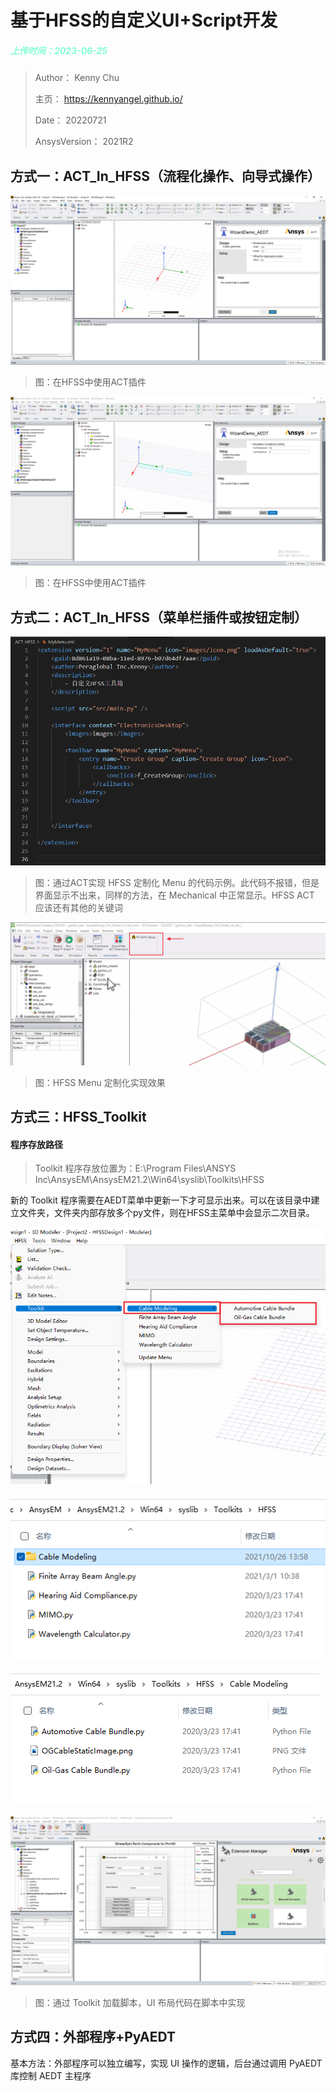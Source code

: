 # 基于HFSS的自定义UI+Script开发

<h5 style="color:Aquamarine; font-size:14px">上传时间：2023-06-25</h5>

> Author：			   Kenny Chu
>
> 主页：				   https://kennyangel.github.io/
>
> Date：				  20220721
>
> AnsysVersion：	2021R2
>

## 方式一：ACT_In_HFSS（流程化操作、向导式操作）

![](HFSS_Script_UI_插件类开发_img\ACT_In_HFSS_1.png)

> 图：在HFSS中使用ACT插件

![](HFSS_Script_UI_插件类开发_img\ACT_In_HFSS_2.png)

> 图：在HFSS中使用ACT插件

## 方式二：ACT_In_HFSS（菜单栏插件或按钮定制）

![](HFSS_Script_UI_插件类开发_img\ACT_Menu实现.png)

> 图：通过ACT实现 HFSS 定制化 Menu 的代码示例。此代码不报错，但是界面显示不出来，同样的方法，在 Mechanical 中正常显示。HFSS ACT 应该还有其他的关键词

![](HFSS_Script_UI_插件类开发_img\ACT_Menu实现2.png)

> 图：HFSS Menu 定制化实现效果

## 方式三：HFSS_Toolkit

#### 程序存放路径

> Toolkit 程序存放位置为：E:\Program Files\ANSYS Inc\AnsysEM\AnsysEM21.2\Win64\syslib\Toolkits\HFSS

新的 Toolkit 程序需要在AEDT菜单中更新一下才可显示出来。可以在该目录中建立文件夹，文件夹内部存放多个py文件，则在HFSS主菜单中会显示二次目录。

![](HFSS_Script_UI_插件类开发_img\Toolkit二级菜单_界面.png)

![](HFSS_Script_UI_插件类开发_img\Toolkit二级菜单_源程序1.png)

![](HFSS_Script_UI_插件类开发_img\Toolkit二级菜单_源程序2.png)



![](HFSS_Script_UI_插件类开发_img\HFSS_Toolkit_2.png)

> 图：通过 Toolkit 加载脚本，UI 布局代码在脚本中实现

## 方式四：外部程序+PyAEDT

基本方法：外部程序可以独立编写，实现 UI 操作的逻辑，后台通过调用 PyAEDT 库控制 AEDT 主程序



